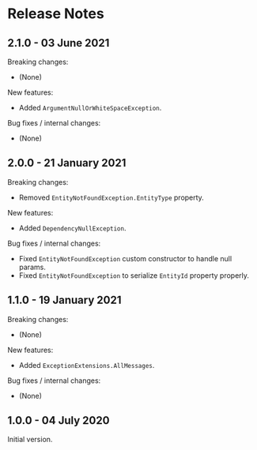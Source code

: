 # Release Notes

## 2.1.0 - 03 June 2021

Breaking changes:
- (None)

New features:
- Added `ArgumentNullOrWhiteSpaceException`.

Bug fixes / internal changes:
- (None)

## 2.0.0 - 21 January 2021

Breaking changes:
- Removed `EntityNotFoundException.EntityType` property.

New features:
- Added `DependencyNullException`.

Bug fixes / internal changes:
- Fixed `EntityNotFoundException` custom constructor to handle null params.
- Fixed `EntityNotFoundException` to serialize `EntityId` property properly.

## 1.1.0 - 19 January 2021

Breaking changes:
- (None)

New features:
- Added `ExceptionExtensions.AllMessages`.

Bug fixes / internal changes:
- (None)

## 1.0.0 - 04 July 2020

Initial version.
